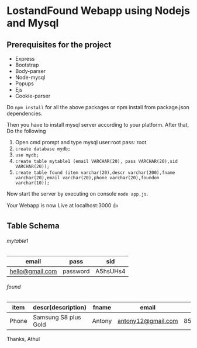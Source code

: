 # LostandFound Webapp using Nodejs and Mysql
## Prerequisites for the project

- Express
- Bootstrap
- Body-parser
- Node-mysql
- Popups
- Ejs
- Cookie-parser

Do ```npm install``` for all the above packages or npm install from package.json dependencies.

Then you have to install mysql server according to your platform.
After that,
Do the following 

1. Open cmd prompt and type mysql user:root  pass: root
2. ```create database mydb;```
3. ```use mydb;```
4. ```create table mytable1 (email VARCHAR(20), pass VARCHAR(20),sid VARCHAR(20));```
5. ```create table found (item varchar(20),descr varchar(200),fname varchar(20),email varchar(20),phone varchar(20),foundon varchar(10));```

Now start the server by executing on console ```node app.js```.

Your Webapp is now Live at localhost:3000  :+1:


## Table Schema
###### mytable1
email | pass | sid
----- | ---- | ---
hello@gmail.com | password | A5hsUHs4

###### found
item | descr(description) | fname | email | phone | foundon
---- | ------------------ | ----- | ----- | ----- | -------
Phone | Samsung S8 plus Gold | Antony | antony12@gmail.com | 8574622164 | 12-10-2017


Thanks, 
Athul
